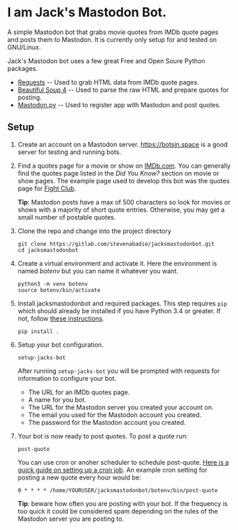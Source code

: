 # I am Jack's Mastodon Bot.

A simple Mastodon bot that grabs movie quotes from IMDb quote pages and posts them to Mastodon. It is currently only setup for and tested on GNU/Linux.

Jack's Mastodon bot uses a few great Free and Open Soure Python packages.
* [Requests](http://docs.python-requests.org/en/master/) -- Used to grab HTML data from IMDb quote pages.
* [Beautiful Soup 4](https://www.crummy.com/software/BeautifulSoup/) -- Used to parse the raw HTML and prepare quotes for posting.
* [Mastodon.py](https://github.com/halcy/Mastodon.py) -- Used to register app with Mastodon and post quotes.

## Setup
1. Create an account on a Mastodon server. https://botsin.space is a good server for testing and running bots.  

2. Find a quotes page for a movie or show on [IMDb.com](http://www.imdb.com). You can generally find the quotes page listed in the _Did You Know?_ section on movie or show pages. The example page used to develop this bot was the quotes page for [Fight Club](http://www.imdb.com/title/tt0137523/quotes).

    **Tip**: Mastodon posts have a max of 500 characters so look for movies or shows with a majority of short quote entries. Otherwise, you may get a small number of postable quotes.

3. Clone the repo and change into the project directory

    `git clone https://gitlab.com/stevenabadie/jacksmastodonbot.git`  
    `cd jacksmastodonbot`

4. Create a virtual environment and activate it. Here the environment is named *botenv* but you can name it whatever you want.

    `python3 -m venv botenv`  
    `source botenv/bin/activate`  

5. Install jacksmastodonbot and required packages. This step requires `pip` which should already be installed if you have Python 3.4 or greater. If not, follow [these instructions](https://pip.pypa.io/en/stable/installing/).  

    `pip install .`        

6. Setup your bot configuration.

    `setup-jacks-bot`

    After running `setup-jacks-bot` you will be prompted with requests for information to configure your bot.
      * The URL for an IMDb quotes page.
      * A name for you bot.
      * The URL for the Mastodon server you created your account on.
      * The email you used for the Mastodon account you created.
      * The password for the Mastodon account you created.  

5. Your bot is now ready to post quotes. To post a quote run:

    `post-quote`

    You can use cron or anoher scheduler to schedule post-quote. [Here is a quick guide on setting up a cron job](https://www.digitalocean.com/community/tutorials/how-to-use-cron-to-automate-tasks-on-a-vps). An example cron setting for posting a new quote every hour would be:

    `0 * * * * /home/YOURUSER/jacksmastodonbot/botenv/bin/post-quote`

    **Tip**: beware how often you are posting with your bot. If the frequency is too quick it could be considered spam depending on the rules of the Mastodon server you are posting to.
